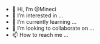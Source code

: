 - 👋 Hi, I’m @Mineci
- 👀 I’m interested in ...
- 🌱 I’m currently learning ...
- 💞️ I’m looking to collaborate on ...
- 📫 How to reach me ...

<!---
Mineci/Mineci is a ✨ special ✨ repository because its `README.md` (this file) appears on your GitHub profile.
You can click the Preview link to take a look at your changes.
--->
